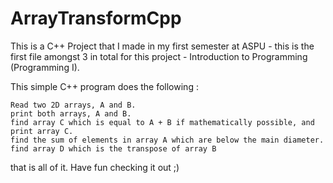 # ArrayTransformCpp
This is a C++ Project that I made in my first semester at ASPU - this is the first file amongst 3 in total for this project - Introduction to Programming (Programming I).

This simple C++ program does the following : 

    Read two 2D arrays, A and B.
    print both arrays, A and B.
    find array C which is equal to A + B if mathematically possible, and print array C.
    find the sum of elements in array A which are below the main diameter.
    find array D which is the transpose of array B
    
that is all of it. Have fun checking it out ;)
